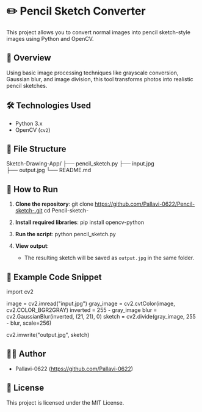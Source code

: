# ✏️ Pencil Sketch Converter

This project allows you to convert normal images into pencil sketch-style images using Python and OpenCV.

## 📸 Overview

Using basic image processing techniques like grayscale conversion, Gaussian blur, and image division, this tool transforms photos into realistic pencil sketches.

## 🛠️ Technologies Used

- Python 3.x
- OpenCV (`cv2`)

## 📁 File Structure

Sketch-Drawing-App/
├── pencil_sketch.py
├── input.jpg    
├── output.jpg
└── README.md


## 🚀 How to Run

1. **Clone the repository**:
   git clone https://github.com/Pallavi-0622/Pencil-sketch-.git
   cd Pencil-sketch-

2. **Install required libraries**:
   pip install opencv-python

3. **Run the script**:
   python pencil_sketch.py

4. **View output**:
   - The resulting sketch will be saved as `output.jpg` in the same folder.

## 📌 Example Code Snippet

import cv2

image = cv2.imread("input.jpg")
gray_image = cv2.cvtColor(image, cv2.COLOR_BGR2GRAY)
inverted = 255 - gray_image
blur = cv2.GaussianBlur(inverted, (21, 21), 0)
sketch = cv2.divide(gray_image, 255 - blur, scale=256)

cv2.imwrite("output.jpg", sketch)

## 👩‍💻 Author

- Pallavi-0622 (https://github.com/Pallavi-0622)

## 📄 License

This project is licensed under the MIT License.
